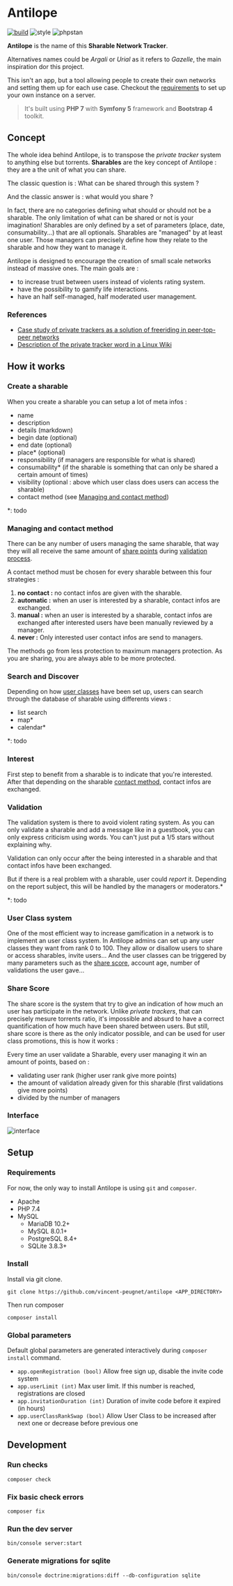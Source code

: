 # Antilope

[![build][build-badge]][build-url] ![style][codestyle] ![phpstan][phpstan]

__Antilope__ is the name of this __Sharable Network Tracker__.

Alternatives names could be *Argali* or *Urial* as it refers to *Gazelle*, the main inspiration dor this project.

This isn't an app, but a tool allowing people to create their own networks and setting them up for each use case. Checkout the [requirements](#requirements) to set up your own instance on a server.

> It's built using __PHP 7__ with __Symfony 5__ framework and __Bootstrap 4__ toolkit.

## Concept

The whole idea behind Antilope, is to transpose the *private tracker* system to anything else but torrents. __Sharables__ are the key concept of Antilope : they are a the unit of what you can share.

The classic question is : What can be shared through this system ?

And the classic answer is : what would you share ?

In fact, there are no categories defining what should or should not be a sharable. The only limitation of what can be shared or not is your imagination! Sharables are only defined by a set of parameters (place, date, consumability...) that are all optionals. Sharables are "managed" by at least one user. Those managers can precisely define how they relate to the sharable and how they want to manage it.

Antilope is designed to encourage the creation of small scale networks instead of massive ones. The main goals are :

- to increase trust between users instead of violents rating system.
- have the possibility to gamify life interactions.
- have an half self-managed, half moderated user management.

### References

- [Case study of private trackers as a solution of freeriding in peer-top-peer networks](https://www.cambridge.org/core/journals/journal-of-institutional-economics/article/institutional-solutions-to-freeriding-in-peertopeer-networks-a-case-study-of-online-pirate-communities/2F379FE0CB50DF502F0075119FD3E060#)
- [Description of the private tracker word in a Linux Wiki](https://wiki.installgentoo.com/index.php/Private_trackers)

## How it works

### Create a sharable

When you create a sharable you can setup a lot of meta infos :

- name
- description
- details (markdown)
- begin date (optional)
- end date (optional)
- place* (optional)
- responsibility (if managers are responsible for what is shared)
- consumability* (if the sharable is something that can only be shared a certain amount of times)
- visibility (optional : above which user class does users can access the sharable)
- contact method (see [Managing and contact method](#managing-and-contact-method))

*: todo

### Managing and contact method

There can be any number of users managing the same sharable, that way they will all receive the same amount of [share points](#share-score) during [validation process](#validation).

A contact method must be chosen for every sharable between this four strategies :

1. __no contact :__  no contact infos are given with the sharable.
2. __automatic :__ when an user is interested by a sharable, contact infos are exchanged.
3. __manual :__ when an user is interested by a sharable, contact infos are exchanged after interested users have been manually reviewed by a manager.
4. __never :__ Only interested user contact infos are send to managers.

The methods go from less protection to maximum managers protection. As you are sharing, you are always able to be more protected.

### Search and Discover

Depending on how [user classes](#user-class-system) have been set up, users can search through the database of sharable using differents views :

- list search
- map*
- calendar*

*: todo

### Interest

First step to benefit from a sharable is to indicate that you're interested. After that depending on the sharable [contact method](#managing-and-contact-method), contact infos are exchanged.

### Validation

The validation system is there to avoid violent rating system. As you can only validate a sharable and add a message like in a guestbook, you can only express criticism using words. You can't just put a 1/5 stars without explaining why.

Validation can only occur after the being interested in a sharable and that contact infos have been exchanged.

But if there is a real problem with a sharable, user could *report* it. Depending on the report subject, this will be handled by the managers or moderators.*

*: todo

### User Class system

One of the most efficient way to increase gamification in a network is to implement an user class system. In Antilope admins can set up any user classes they want from rank 0 to 100. They allow or disallow users to share or access sharables, invite users... And the user classes can be triggered by many parameters such as the [share score](#share-score), account age, number of validations the user gave...

### Share Score

The share score is the system that try to give an indication of how much an user has participate in the network. Unlike *private trackers*, that can precisely mesure torrents ratio, it's impossible and absurd to have a correct quantification of how much have been shared between users. But still, share score is there as the only indicator possible, and can be used for user class promotions, this is how it works :

Every time an user validate a Sharable, every user managing it win an amount of points, based on :

- validating user rank (higher user rank give more points)
- the amount of validation already given for this sharable (first validations give more points)
- divided by the number of managers

### Interface

![interface](https://246.eu/media/projets/antilope/antilope.gif)

Setup
-----

### Requirements

For now, the only way to install Antilope is using `git` and `composer`.

- Apache
- PHP 7.4
- MySQL
    - MariaDB 10.2+
    - MySQL 8.0.1+
    - PostgreSQL 8.4+
    - SQLite 3.8.3+

### Install

Install via git clone.

```
git clone https://github.com/vincent-peugnet/antilope <APP_DIRECTORY>
```

Then run composer

```
composer install
```

### Global parameters

Default global parameters are generated interactively during `composer install` command.

- `app.openRegistration (bool)` Allow free sign up, disable the invite code system
- `app.userLimit (int)` Max user limit. If this number is reached, registrations are closed
- `app.invitationDuration (int)` Duration of invite code before it expired (in hours)
- `app.userClassRankSwap (bool)` Allow User Class to be increased after next one or decrease before previous one

Development
-----------

### Run checks

    composer check

### Fix basic check errors

    composer fix

### Run the dev server

    bin/console server:start

### Generate migrations for sqlite

    bin/console doctrine:migrations:diff --db-configuration sqlite

<!-- long url references -->
[build-badge]:https://img.shields.io/github/workflow/status/vincent-peugnet/antilope/build/main
[build-url]:https://github.com/vincent-peugnet/antilope/actions?query=branch%3Amain++workflow%3Abuild
[codestyle]: https://img.shields.io/badge/code%20style-PSR12-brightgreen
[phpstan]: https://img.shields.io/badge/phpstan-level%205-green
